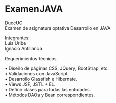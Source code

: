 # ExamenJAVA

DuocUC </br>
Examen de asignatura optativa Desarrollo en JAVA</br>

Integrantes:</br>
Luis Uribe</br>
Ignacio Antillanca</br>

Requerimientos técnicos</br>

•	Diseño de páginas CSS, JQuery, BootStrap, etc.</br>
•	Validaciones con JavaScript. </br>
•	Desarrollo Glassfish e Hibernate.</br>
•	Views JSF, JSTL + EL.</br>
•	Definir clases para todas las entidades.</br>
•	Métodos DAOs y Bean correspondientes.
